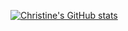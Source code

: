 [![Christine's GitHub stats](https://github-readme-stats.vercel.app/api?username=xine75)](https://github.com/xine75/github-readme-stats)
